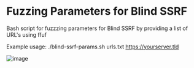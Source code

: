 # Fuzzing Parameters for Blind SSRF

Bash script for fuzzzing parameters for Blind SSRF by providing a list of URL's using ffuf

Example usage: ./blind-ssrf-params.sh urls.txt https://yourserver.tld

![image](https://user-images.githubusercontent.com/80685782/178153215-640fce40-8610-4083-9109-e99022b539b0.png)

